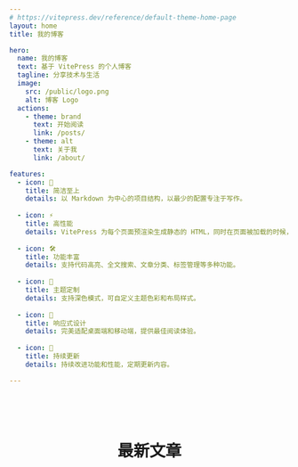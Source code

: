 ```yaml
---
# https://vitepress.dev/reference/default-theme-home-page
layout: home
title: 我的博客

hero:
  name: 我的博客
  text: 基于 VitePress 的个人博客
  tagline: 分享技术与生活
  image:
    src: /public/logo.png
    alt: 博客 Logo
  actions:
    - theme: brand
      text: 开始阅读
      link: /posts/
    - theme: alt
      text: 关于我
      link: /about/

features:
  - icon: 📝
    title: 简洁至上
    details: 以 Markdown 为中心的项目结构，以最少的配置专注于写作。
    
  - icon: ⚡️
    title: 高性能
    details: VitePress 为每个页面预渲染生成静态的 HTML，同时在页面被加载的时候，将作为 SPA 运行。
    
  - icon: 🛠️
    title: 功能丰富
    details: 支持代码高亮、全文搜索、文章分类、标签管理等多种功能。
    
  - icon: 🎨
    title: 主题定制
    details: 支持深色模式，可自定义主题色彩和布局样式。
    
  - icon: 📱
    title: 响应式设计
    details: 完美适配桌面端和移动端，提供最佳阅读体验。
    
  - icon: 🚀
    title: 持续更新
    details: 持续改进功能和性能，定期更新内容。

---
```


<script setup>
import { useData } from 'vitepress'
import BlogStats from '.vitepress/theme/components/BlogStats.vue'
import LatestPosts from '.vitepress/theme/components/LatestPosts.vue'
</script>

<BlogStats class="blog-stats" />

<div class="latest-posts">
  <h2 class="section-title">最新文章</h2>
  <LatestPosts />
</div>

<style scoped>
.blog-stats {
  margin: 2rem auto;
  max-width: var(--vp-layout-max-width);
  padding: 0 24px;
}

.latest-posts {
  margin: 4rem auto;
  max-width: var(--vp-layout-max-width);
  padding: 0 24px;
}

.section-title {
  font-size: 1.8rem;
  font-weight: 600;
  margin-bottom: 2rem;
  color: var(--vp-c-text-1);
  text-align: center;
}

@media (max-width: 768px) {
  .blog-stats,
  .latest-posts {
    padding: 0 16px;
  }
  
  .section-title {
    font-size: 1.5rem;
    margin-bottom: 1.5rem;
  }
}
</style>


